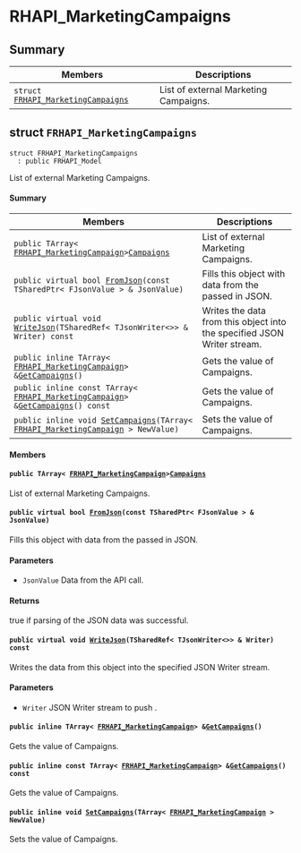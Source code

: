 # RHAPI_MarketingCampaigns <a id="group__RHAPI__MarketingCampaigns"></a>

## Summary

 Members                        | Descriptions                                
--------------------------------|---------------------------------------------
`struct `[`FRHAPI_MarketingCampaigns`](#structFRHAPI__MarketingCampaigns) | List of external Marketing Campaigns.

## struct `FRHAPI_MarketingCampaigns` <a id="structFRHAPI__MarketingCampaigns"></a>

```
struct FRHAPI_MarketingCampaigns
  : public FRHAPI_Model
```

List of external Marketing Campaigns.

#### Summary

 Members                        | Descriptions                                
--------------------------------|---------------------------------------------
`public TArray< `[`FRHAPI_MarketingCampaign`](RHAPI_MarketingCampaign.md#structFRHAPI__MarketingCampaign)` > `[`Campaigns`](#structFRHAPI__MarketingCampaigns_1a88d6c9da15ac877b420b90278678d505) | List of external Marketing Campaigns.
`public virtual bool `[`FromJson`](#structFRHAPI__MarketingCampaigns_1a8f3ae77637be44c02ad9eb5bef1dda31)`(const TSharedPtr< FJsonValue > & JsonValue)` | Fills this object with data from the passed in JSON.
`public virtual void `[`WriteJson`](#structFRHAPI__MarketingCampaigns_1a7f41cb97dd5ba99cad6ffb5a53ab00b0)`(TSharedRef< TJsonWriter<>> & Writer) const` | Writes the data from this object into the specified JSON Writer stream.
`public inline TArray< `[`FRHAPI_MarketingCampaign`](RHAPI_MarketingCampaign.md#structFRHAPI__MarketingCampaign)` > & `[`GetCampaigns`](#structFRHAPI__MarketingCampaigns_1aa95cc3a073517448aa5d6561e3e702d0)`()` | Gets the value of Campaigns.
`public inline const TArray< `[`FRHAPI_MarketingCampaign`](RHAPI_MarketingCampaign.md#structFRHAPI__MarketingCampaign)` > & `[`GetCampaigns`](#structFRHAPI__MarketingCampaigns_1a6b519767e3a90b23702d0ee5a31f2199)`() const` | Gets the value of Campaigns.
`public inline void `[`SetCampaigns`](#structFRHAPI__MarketingCampaigns_1ae487365fbea2f2a3e37f5c639c16d6c1)`(TArray< `[`FRHAPI_MarketingCampaign`](RHAPI_MarketingCampaign.md#structFRHAPI__MarketingCampaign)` > NewValue)` | Sets the value of Campaigns.

#### Members

#### `public TArray< `[`FRHAPI_MarketingCampaign`](RHAPI_MarketingCampaign.md#structFRHAPI__MarketingCampaign)` > `[`Campaigns`](#structFRHAPI__MarketingCampaigns_1a88d6c9da15ac877b420b90278678d505) <a id="structFRHAPI__MarketingCampaigns_1a88d6c9da15ac877b420b90278678d505"></a>

List of external Marketing Campaigns.

#### `public virtual bool `[`FromJson`](#structFRHAPI__MarketingCampaigns_1a8f3ae77637be44c02ad9eb5bef1dda31)`(const TSharedPtr< FJsonValue > & JsonValue)` <a id="structFRHAPI__MarketingCampaigns_1a8f3ae77637be44c02ad9eb5bef1dda31"></a>

Fills this object with data from the passed in JSON.

#### Parameters
* `JsonValue` Data from the API call.

#### Returns
true if parsing of the JSON data was successful.

#### `public virtual void `[`WriteJson`](#structFRHAPI__MarketingCampaigns_1a7f41cb97dd5ba99cad6ffb5a53ab00b0)`(TSharedRef< TJsonWriter<>> & Writer) const` <a id="structFRHAPI__MarketingCampaigns_1a7f41cb97dd5ba99cad6ffb5a53ab00b0"></a>

Writes the data from this object into the specified JSON Writer stream.

#### Parameters
* `Writer` JSON Writer stream to push .

#### `public inline TArray< `[`FRHAPI_MarketingCampaign`](RHAPI_MarketingCampaign.md#structFRHAPI__MarketingCampaign)` > & `[`GetCampaigns`](#structFRHAPI__MarketingCampaigns_1aa95cc3a073517448aa5d6561e3e702d0)`()` <a id="structFRHAPI__MarketingCampaigns_1aa95cc3a073517448aa5d6561e3e702d0"></a>

Gets the value of Campaigns.

#### `public inline const TArray< `[`FRHAPI_MarketingCampaign`](RHAPI_MarketingCampaign.md#structFRHAPI__MarketingCampaign)` > & `[`GetCampaigns`](#structFRHAPI__MarketingCampaigns_1a6b519767e3a90b23702d0ee5a31f2199)`() const` <a id="structFRHAPI__MarketingCampaigns_1a6b519767e3a90b23702d0ee5a31f2199"></a>

Gets the value of Campaigns.

#### `public inline void `[`SetCampaigns`](#structFRHAPI__MarketingCampaigns_1ae487365fbea2f2a3e37f5c639c16d6c1)`(TArray< `[`FRHAPI_MarketingCampaign`](RHAPI_MarketingCampaign.md#structFRHAPI__MarketingCampaign)` > NewValue)` <a id="structFRHAPI__MarketingCampaigns_1ae487365fbea2f2a3e37f5c639c16d6c1"></a>

Sets the value of Campaigns.

